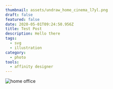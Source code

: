 ```yaml
---
thumbnail: assets/undraw_home_cinema_l7yl.png
draft: false
featured: false
date: 2020-05-01T09:24:50.956Z
title: Test Post
description: Hello there
tags:
  - svg
  - illustration
category:
  - photo
tools:
  - affinity designer
---
```

![home office](assets/undraw_home_cinema_l7yl.png "Home Office")